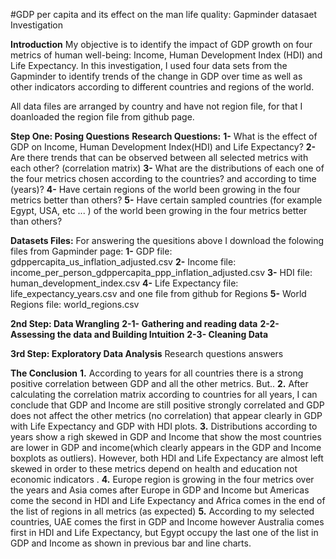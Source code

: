 #GDP per capita and its effect on the man life quality: Gapminder datasaet Investigation

**Introduction**
My objective is to identify the impact of GDP growth on four metrics of human well-being: Income, Human Development Index (HDI) and Life Expectancy. In this investigation, I used four data sets from the Gapminder to identify trends of the change in GDP over time as well as other indicators according to different countries and regions of the world.

All data files are arranged by country and have not region file, for that I doanloaded the region file from github page.

**Step One: Posing Questions**
**Research Questions:**
**1-** What is the effect of GDP on Income, Human Development Index(HDI) and Life Expectancy?
**2-** Are there trends that can be observed between all selected metrics with each other? (correlation matrix)
**3-** What are the distributions of each one of the four metrics chosen according to the countries? and according to time (years)?
**4-** Have certain regions of the world been growing in the four metrics better than others?
**5-** Have certain sampled countries (for example Egypt, USA, etc ... ) of the world been growing in the four metrics better than others?

**Datasets Files:** For answering the quesitions above I download the folowing files from Gapminder page:
**1-** GDP file: gdppercapita\_us\_inflation\_adjusted.csv
**2-** Income file: income\_per\_person\_gdppercapita\_ppp\_inflation\_adjusted.csv
**3-** HDI file: human\_development\_index.csv
**4-** Life Expectancy file: life\_expectancy\_years.csv
and one file from github for Regions
**5-** World Regions file: world\_regions.csv

**2nd Step: Data Wrangling**
**2-1- Gathering and reading data**
**2-2- Assessing the data and Building Intuition**
**2-3- Cleaning Data**

**3rd Step: Exploratory Data Analysis**
Research questions answers

**The Conclusion**
**1.** According to years for all countries there is a strong positive correlation between GDP and all the other metrics. But..
**2.** After calculating the correlation matrix according to countries for all years, I can conclude that GDP and Income are still positive strongly correlated and GDP does not affect the other metrics (no correlation) that appear clearly in GDP with Life Expectancy and GDP with HDI plots.
**3.** Distributions according to years show a righ skewed in GDP and Income that show the most countries are lower in GDP and income(which clearly appears in the GDP and Income boxplots as outliers). However, both HDI and Life Expectancy are almost left skewed in order to these metrics depend on health and education not economic indicators .
**4.** Europe region is growing in the four metrics over the years and Asia comes after Europe in GDP and Income but Americas come the second in HDI and Life Expectancy and Africa comes in the end of the list of regions in all metrics (as expected)
**5.** According to my selected countries, UAE comes the first in GDP and Income however Australia comes first in HDI and Life Expectancy, but Egypt occupy the last one of the list in GDP and Income as shown in previous bar and line charts.
